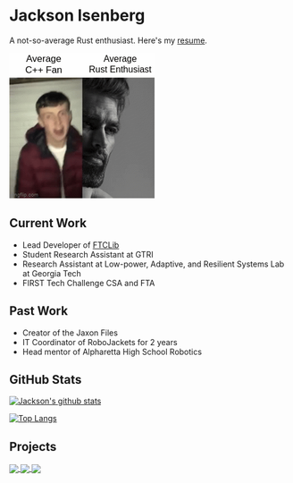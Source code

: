 # Jackson Isenberg

A not-so-average Rust enthusiast. Here's my [resume](https://github.com/JIceberg/resume/blob/master/resume.pdf).

![meme](rust-v-cpp.gif)

## Current Work
* Lead Developer of [FTCLib](https://www.github.com/FTCLib)
* Student Research Assistant at GTRI
* Research Assistant at Low-power, Adaptive, and Resilient Systems Lab at Georgia Tech
* FIRST Tech Challenge CSA and FTA

## Past Work
* Creator of the Jaxon Files
* IT Coordinator of RoboJackets for 2 years
* Head mentor of Alpharetta High School Robotics

## GitHub Stats

[![Jackson's github stats](https://github-readme-stats.vercel.app/api?username=jiceberg&include_all_commits=true&theme=onedark)](https://github.com/anuraghazra/github-readme-stats)

[![Top Langs](https://github-readme-stats.vercel.app/api/top-langs/?username=jiceberg&layout=compact&theme=onedark&hide=html&langs_count=8)](https://github.com/anuraghazra/github-readme-stats)

## Projects
<a href="https://github.com/FTCLib/FTCLib">
  <img align="center" src="https://github-readme-stats.vercel.app/api/pin/?username=FTCLib&repo=FTCLib&theme=onedark" />
</a>
<a href="https://github.com/The-Jaxon-Files/the_jaxon_files">
  <img align="center" src="https://github-readme-stats.vercel.app/api/pin/?username=The-Jaxon-Files&repo=jaxonfiles&theme=onedark" />
</a>
<a href="https://github.com/neuraphonic/neuraphonic/">
  <img align="center" src="https://github-readme-stats.vercel.app/api/pin/?username=neuraphonic&repo=neuraphonic&theme=onedark" />
</a>
<!--
**JIceberg/jiceberg** is a ✨ _special_ ✨ repository because its `README.md` (this file) appears on your GitHub profile.

Here are some ideas to get you started:

- 🔭 I’m currently working on ...
- 🌱 I’m currently learning ...
- 👯 I’m looking to collaborate on ...
- 🤔 I’m looking for help with ...
- 💬 Ask me about ...
- 📫 How to reach me: ...
- 😄 Pronouns: ...
- ⚡ Fun fact: ...
-->
